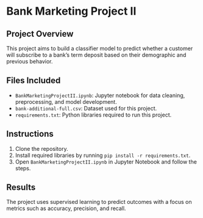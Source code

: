 # Bank Marketing Project II

## Project Overview
This project aims to build a classifier model to predict whether a customer will subscribe to a bank’s term deposit based on their demographic and previous behavior.

## Files Included
- `BankMarketingProjectII.ipynb`: Jupyter notebook for data cleaning, preprocessing, and model development.
- `bank-additional-full.csv`: Dataset used for this project.
- `requirements.txt`: Python libraries required to run this project.

## Instructions
1. Clone the repository.
2. Install required libraries by running `pip install -r requirements.txt`.
3. Open `BankMarketingProjectII.ipynb` in Jupyter Notebook and follow the steps.

## Results
The project uses supervised learning to predict outcomes with a focus on metrics such as accuracy, precision, and recall.

